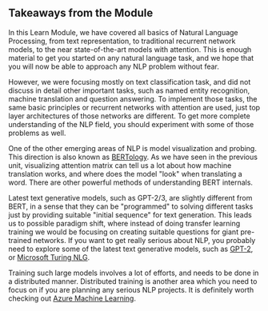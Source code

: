 ## Takeaways from the Module

In this Learn Module, we have covered all basics of Natural Language Processing, from text representation, to traditional recurrent network models, to the near state-of-the-art models with attention. This is enough material to get you started on any natural language task, and we hope that you will now be able to approach any NLP problem without fear.

However, we were focusing mostly on text classification task, and did not discuss in detail other important tasks, such as named entity recognition, machine translation and question answering. To implement those tasks, the same basic principles or recurrent networks with attention are used, just top layer architectures of those networks are different. To get more complete understanding of the NLP field, you should experiment with some of those problems as well.

One of the other emerging areas of NLP is model visualization and probing. This direction is also known as [BERTology](https://arxiv.org/abs/2002.12327). As we have seen in the previous unit, visualizing attention matrix can tell us a lot about how machine translation works, and where does the model "look" when translating a word. There are other powerful methods of understanding BERT internals.

Latest text generative models, such as GPT-2/3, are slightly different from BERT, in a sense that they can be "programmed" to solving different tasks just by providing suitable "initial sequence" for text generation. This leads us to possible paradigm shift, where instead of doing transfer learning training we would be focusing on creating suitable questions for giant pre-trained networks. If you want to get really serious about NLP, you probably need to explore some of the latest text generative models, such as [GPT-2](https://github.com/openai/gpt-2), or [Microsoft Turing NLG](https://www.microsoft.com/en-us/research/blog/turing-nlg-a-17-billion-parameter-language-model-by-microsoft/).

Training such large models involves a lot of efforts, and needs to be done in a distributed manner. Distributed training is another area which you need to focus on if you are planning any serious NLP projects. It is definitely worth checking out [Azure Machine Learning](https://docs.microsoft.com/learn/paths/build-ai-solutions-with-azure-ml-service/).
